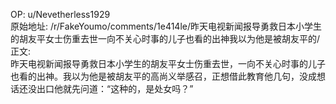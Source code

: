 
OP: u/Nevetherless1929  
原始地址: /r/FakeYoumo/comments/1e414le/昨天电视新闻报导勇救日本小学生的胡友平女士伤重去世一向不关心时事的儿子也看的出神我以为他是被胡友平的/  
正文:  
昨天电视新闻报导勇救日本小学生的胡友平女士伤重去世，一向不关心时事的儿子也看的出神。我以为他是被胡友平的高尚义举感召，正想借此教育他几句，没成想话还没出口他就先问道：“这种的，是处女吗？”  

